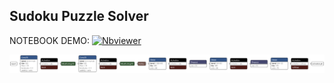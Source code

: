 
## Sudoku Puzzle Solver

NOTEBOOK DEMO:  [![Nbviewer](https://github.com/jupyter/design/blob/master/logos/Badges/nbviewer_badge.svg)](https://nbviewer.jupyter.org/github/shejz/OCR/blob/main/Sudoku%20Puzzle%20Solver/opencv_sudoku_solver.ipynb)



![](https://github.com/shejz/OCR/blob/main/Sudoku%20Puzzle%20Solver/output/digit_classifier.h5.png)
